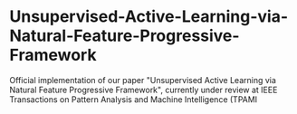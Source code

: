 # Unsupervised-Active-Learning-via-Natural-Feature-Progressive-Framework
Official implementation of our paper "Unsupervised Active Learning via Natural Feature Progressive Framework", currently under review at IEEE Transactions on Pattern Analysis and Machine Intelligence (TPAMI
